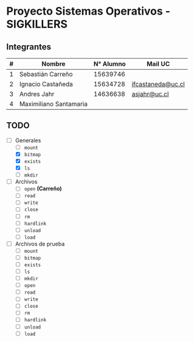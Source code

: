# Proyecto Sistemas Operativos - SIGKILLERS

## Integrantes

| # | Nombre                 | N° Alumno | Mail UC                                       |
|---|------------------------|-----------|-----------------------------------------------|
| 1 | Sebastián Carreño      | 15639746  |                                               |
| 2 | Ignacio Castañeda      | 15634728  | [ifcastaneda@uc.cl](mailto:ifcastaneda@uc.cl) |
| 3 | Andres Jahr            | 14636638  | [asjahr@uc.cl](mailto:asjahr@uc.cl)           |
| 4 | Maximiliano Santamaria |           |                                               |

## TODO

- [ ] Generales
	- [ ] `mount`
	- [x] `bitmap`
	- [x] `exists`
	- [x] `ls`
	- [ ] `mkdir`
- [ ] Archivos
	- [ ] `open` **(Carreño)**
	- [ ] `read`
	- [ ] `write`
	- [ ] `close`
	- [ ] `rm`
	- [ ] `hardlink`
	- [ ] `unload`
	- [ ] `load`
- [ ] Archivos de prueba
	- [ ] `mount`
	- [ ] `bitmap`
	- [ ] `exists`
	- [ ] `ls`
	- [ ] `mkdir`
	- [ ] `open`
	- [ ] `read`
	- [ ] `write`
	- [ ] `close`
	- [ ] `rm`
	- [ ] `hardlink`
	- [ ] `unload`
	- [ ] `load`
